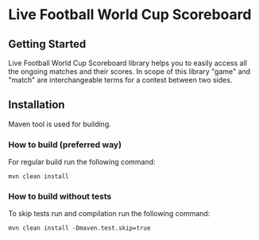 # Live Football World Cup Scoreboard

## Getting Started
Live Football World Cup Scoreboard library helps you to easily access all the ongoing matches and their
scores.
In scope of this library "game" and "match" are interchangeable terms for a contest between two sides.

## Installation
Maven tool is used for building.

### How to build (preferred way)
For regular build run the following command:

```mvn clean install```

### How to build without tests
To skip tests run and compilation run the following command:

```mvn clean install -Dmaven.test.skip=true```

